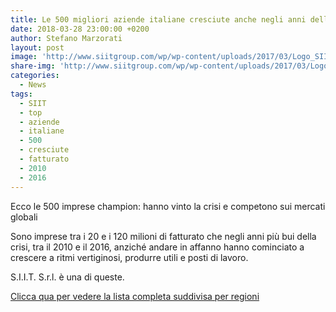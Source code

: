 ```yaml
---
title: Le 500 migliori aziende italiane cresciute anche negli anni della crisi
date: 2018-03-28 23:00:00 +0200
author: Stefano Marzorati
layout: post
image: 'http://www.siitgroup.com/wp/wp-content/uploads/2017/03/Logo_SIIT_ultimo-SCONTORNATO.jpg'
share-img: 'http://www.siitgroup.com/wp/wp-content/uploads/2017/03/Logo_SIIT_ultimo-SCONTORNATO.jpg'
categories:
  - News
tags:
  - SIIT
  - top
  - aziende
  - italiane
  - 500
  - cresciute
  - fatturato
  - 2010
  - 2016
---
```

Ecco le 500 imprese champion: hanno vinto la crisi e competono sui mercati globali   

Sono imprese tra i 20 e i 120 milioni di fatturato che negli anni più bui della crisi, tra il 2010 e il 2016, anziché andare in affanno hanno cominciato a crescere a ritmi vertiginosi, produrre utili e posti di lavoro.   

S.I.I.T. S.r.l. è una di queste.   

<a href="http://marzorati.co/download/500_migliori_aziende_italiane.pdf" target="_blank">Clicca qua per vedere la lista completa suddivisa per regioni</a>
